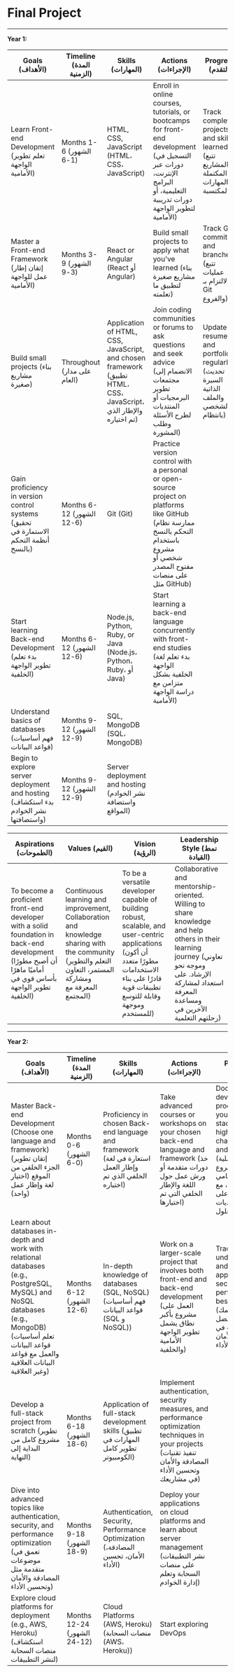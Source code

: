 # Final Project
---
**Year 1:**

| Goals (الأهداف)         | Timeline (المدة الزمنية) | Skills (المهارات)                                                                                              | Actions (الإجراءات)                                                        | Progress (التقدم)                             | Accountability (المسؤولية)                         |
|------------------------|--------------------------|----------------------------------------------------------------------------------------------------------------|-----------------------------------------------------------------------------|----------------------------------------------|----------------------------------------------------|
| Learn Front-end Development (تعلم تطوير الواجهة الأمامية) | Months 1-6 (الشهور 1-6)         | HTML, CSS, JavaScript (HTML، CSS، JavaScript)                                                                  | Enroll in online courses, tutorials, or bootcamps for front-end development (التسجيل في دورات عبر الإنترنت، البرامج التعليمية، أو دورات تدريبية لتطوير الواجهة الأمامية)                         | Track completed projects and skills learned (تتبع المشاريع المكتملة والمهارات المكتسبة) | Set milestones and deadlines for each goal (تحديد الأهداف والمواعيد النهائية لكل هدف) |
| Master a Front-end Framework (إتقان إطار عمل للواجهة الأمامية) | Months 3-9 (الشهور 3-9)         | React or Angular (React أو Angular)                                                                          | Build small projects to apply what you've learned (بناء مشاريع صغيرة لتطبيق ما تعلمته)                                  | Track Git commits and branches (تتبع عمليات الالتزام بـ Git والفروع)             | Join a study group or coding community (الانضمام إلى مجموعة دراسة أو مجتمع تطوير)           |
| Build small projects (بناء مشاريع صغيرة)                        | Throughout (على مدار العام)  | Application of HTML, CSS, JavaScript, and chosen framework (تطبيق HTML، CSS، JavaScript، والإطار الذي تم اختياره) | Join coding communities or forums to ask questions and seek advice (الانضمام إلى مجتمعات تطوير البرمجيات أو المنتديات لطرح الأسئلة وطلب المشورة)   | Update resume and portfolio regularly (تحديث السيرة الذاتية والملف الشخصي بانتظام)   |                                                       |
| Gain proficiency in version control systems (تحقيق الاستمارة في أنظمة التحكم بالنسخ)                | Months 6-12 (الشهور 6-12)       | Git (Git)                                                                                                    | Practice version control with a personal or open-source project on platforms like GitHub (ممارسة نظام التحكم بالنسخ باستخدام مشروع شخصي أو مفتوح المصدر على منصات مثل GitHub)  |                                                    |                                                       |
| Start learning Back-end Development (بدء تعلم تطوير الواجهة الخلفية)   | Months 6-12 (الشهور 6-12)       | Node.js, Python, Ruby, or Java (Node.js، Python، Ruby، أو Java)                                            | Start learning a back-end language concurrently with front-end studies (بدء تعلم لغة الواجهة الخلفية بشكل متزامن مع دراسة الواجهة الأمامية)   |                                                    |                                                       |
| Understand basics of databases (فهم أساسيات قواعد البيانات)              | Months 9-12 (الشهور 9-12)       | SQL, MongoDB (SQL، MongoDB)                                                                                |                                                                                                                                   |                                                    |                                                       |
| Begin to explore server deployment and hosting (بدء استكشاف نشر الخوادم واستضافتها)    | Months 9-12 (الشهور 9-12)       | Server deployment and hosting (نشر الخوادم واستضافة المواقع)                                            |                                                                                                                                   |                                                    |                                                       |

| Aspirations (الطموحات)   | Values (القيم)                                              | Vision (الرؤية)                                                          | Leadership Style (نمط القيادة)                                        |
|-----------------------|---------------------------------------------------------|----------------------------------------------------------------------------|------------------------------------------------------------------|
| To become a proficient front-end developer with a solid foundation in back-end development (أن أصبح مطورًا أماميًا ماهرًا بأساس قوي في تطوير الواجهة الخلفية) | Continuous learning and improvement, Collaboration and knowledge sharing with the community (التعلم والتطوير المستمر، التعاون ومشاركة المعرفة مع المجتمع) | To be a versatile developer capable of building robust, scalable, and user-centric applications (أن أكون مطورًا متعدد الاستخدامات قادرًا على بناء تطبيقات قوية وقابلة للتوسع وموجهة للمستخدم) | Collaborative and mentorship-oriented. Willing to share knowledge and help others in their learning journey (تعاوني وموجه نحو الإرشاد. على استعداد لمشاركة المعرفة ومساعدة الآخرين في رحلتهم التعلمية) |

---


**Year 2:**

| Goals (الأهداف)         | Timeline (المدة الزمنية) | Skills (المهارات)                                                                                                      | Actions (الإجراءات)                                                        | Progress (التقدم)                             | Accountability (المسؤولية)                         |
|------------------------|--------------------------|--------------------------------------------------------------------------------------------------------------------|-----------------------------------------------------------------------------|----------------------------------------------|----------------------------------------------------|
| Master Back-end Development (Choose one language and framework) (إتقان تطوير الجزء الخلفي من الموقع (اختيار لغة وإطار عمل واحد)) | Months 0-6 (الشهور 0-6)         | Proficiency in chosen Back-end language and framework (استعارة في لغة وإطار العمل الخلفي الذي تم اختياره)                        | Take advanced courses or workshops on your chosen back-end language and framework (خذ دورات متقدمة أو ورش عمل حول اللغة والإطار الخلفي التي تم اختيارها)                                 | Document the development process of your full-stack project, highlighting challenges and solutions (وثائق عملية التطوير لمشروع الجزء الأمامي والخلفي، مع التركيز على التحديات والحلول) | Set clear milestones for each goal and track your progress regularly (تحديد الأهداف وتتبع تقدمك بانتظام) |
| Learn about databases in-depth and work with relational databases (e.g., PostgreSQL, MySQL) and NoSQL databases (e.g., MongoDB) (تعلم أساسيات قواعد البيانات والعمل مع قواعد البيانات العلاقية وغير العلاقية) | Months 6-12 (الشهور 6-12)       | In-depth knowledge of databases (SQL, NoSQL) (فهم أساسيات قواعد البيانات (SQL و NoSQL))                                      | Work on a larger-scale project that involves both front-end and back-end development (العمل على مشروع بأكبر نطاق يشمل تطوير الواجهة الأمامية والخلفية)                                | Track your understanding and application of security and performance best practices (تتبع فهمك وتطبيقك لأفضل الممارسات في مجال الأمان والأداء) | Seek feedback from mentors or peers to ensure you're on the right track (البحث عن ملاحظات من المدربين أو الأقران للتأكد من أنك على الطريق الصحيح) |
| Develop a full-stack project from scratch (تطوير مشروع كامل من البداية إلى النهاية)                        | Months 6-18 (الشهور 6-18)       | Application of full-stack development skills (تطبيق المهارات في تطوير كامل الكومبيوتر)                                    | Implement authentication, security measures, and performance optimization techniques in your projects (تنفيذ تقنيات المصادقة والأمان وتحسين الأداء في مشاريعك)                       |                                                     |                                                       |
| Dive into advanced topics like authentication, security, and performance optimization (تعمق في موضوعات متقدمة مثل المصادقة والأمان وتحسين الأداء)    | Months 9-18 (الشهور 9-18)       | Authentication, Security, Performance Optimization (المصادقة، الأمان، تحسين الأداء)                                           | Deploy your applications on cloud platforms and learn about server management (نشر التطبيقات على منصات السحابة وتعلم إدارة الخوادم)                                |                                                     |                                                       |
| Explore cloud platforms for deployment (e.g., AWS, Heroku) (استكشاف منصات السحابة لنشر التطبيقات)       | Months 12-24 (الشهور 12-24)     | Cloud Platforms (AWS, Heroku) (منصات السحابة (AWS، Heroku))                                                                | Start exploring DevOps
